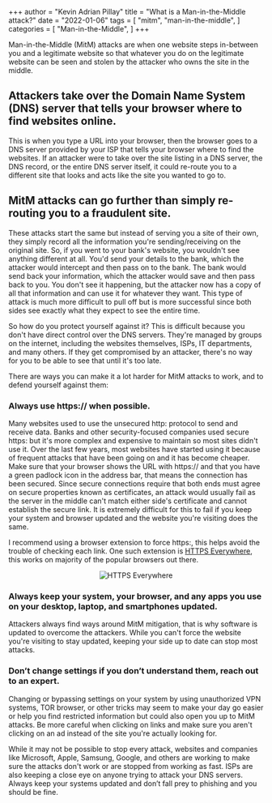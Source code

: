 +++
author = "Kevin Adrian Pillay"
title = "What is a Man-in-the-Middle attack?"
date = "2022-01-06"
tags = [
    "mitm",
    "man-in-the-middle",
]
categories = [
    "Man-in-the-Middle",
]
+++

Man-in-the-Middle (MitM) attacks are when one website steps in-between you and a legitimate website so that whatever you do on the legitimate website can be seen and stolen by the attacker who owns the site in the middle. 

## Attackers take over the Domain Name System (DNS) server that tells your browser where to find websites online. 

This is when you type a URL into your browser, then the browser goes to a DNS server provided by your ISP that tells your browser where to find the websites. If an attacker were to take over the site listing in a DNS server, the DNS record, or the entire DNS server itself, it could re-route you to a different site that looks and acts like the site you wanted to go to. 
 
## MitM attacks can go further than simply re-routing you to a fraudulent site. 

These attacks start the same but instead of serving you a site of their own, they simply record all the information you're sending/receiving on the original site. So, if you went to your bank's website, you wouldn't see anything different at all. You'd send your details to the bank, which the attacker would intercept and then pass on to the bank. The bank would send back your information, which the attacker would save and then pass back to you. You don't see it happening, but the attacker now has a copy of all that information and can use it for whatever they want. This type of attack is much more difficult to pull off but is more successful since both sides see exactly what they expect to see the entire time.

So how do you protect yourself against it? This is difficult because you don't have direct control over the DNS servers. They're managed by groups on the internet, including the websites themselves, ISPs, IT departments, and many others. If they get compromised by an attacker, there's no way for you to be able to see that until it's too late. 

There are ways you can make it a lot harder for MitM attacks to work, and to defend yourself against them:

### Always use https:// when possible. 

Many websites used to use the unsecured http: protocol to send and receive data. Banks and other security-focused companies used secure https: but it's more complex and expensive to maintain so most sites didn't use it. Over the last few years, most websites have started using it because of frequent attacks that have been going on and it has become cheaper. Make sure that your browser shows the URL with https:// and that you have a green padlock icon in the address bar, that means the connection has been secured. Since secure connections require that both ends must agree on secure properties known as certificates, an attack would usually fail as the server in the middle can't match either side's certificate and cannot establish the secure link. It is extremely difficult for this to fail if you keep your system and browser updated and the website you're visiting does the same. 

I recommend using a browser extension to force https:, this helps avoid the trouble of checking each link. One such extension is [HTTPS Everywhere](https://www.eff.org/https-everywhere), this works on majority of the popular browsers out there.

<p align="center">
  <img src="https://user-images.githubusercontent.com/30116824/151764096-08d5a197-dfb7-423a-963b-0c2bbf119bd4.png" alt="HTTPS Everywhere"/>
</p>

### Always keep your system, your browser, and any apps you use on your desktop, laptop, and smartphones updated. 

Attackers always find ways around MitM mitigation, that is why software is updated to overcome the attackers. While you can't force the website you're visiting to stay updated, keeping your side up to date can stop most attacks.
 
### Don’t change settings if you don’t understand them, reach out to an expert. 

Changing or bypassing settings on your system by using unauthorized VPN systems, TOR browser, or other tricks may seem to make your day go easier or help you find restricted information but could also open you up to MitM attacks. Be more careful when clicking on links and make sure you aren't clicking on an ad instead of the site you're actually looking for.

While it may not be possible to stop every attack, websites and companies like Microsoft, Apple, Samsung, Google, and others are working to make sure the attacks don't work or are stopped from working as fast. ISPs are also keeping a close eye on anyone trying to attack your DNS servers. Always keep your systems updated and don’t fall prey to phishing and you should be fine.
